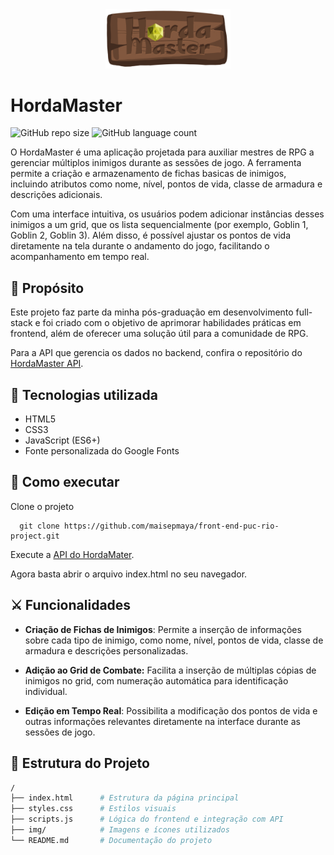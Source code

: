 <div align="center">
  <img src="/img/logo.png" alt="logo" width="200"/>
</div>

# HordaMaster 
![GitHub repo size](https://img.shields.io/github/repo-size/maisepmaya/front-end-puc-rio-project?style=for-the-badge)
![GitHub language count](https://img.shields.io/github/languages/count/maisepmaya/front-end-puc-rio-project?style=for-the-badge)

O HordaMaster é uma aplicação projetada para auxiliar mestres de RPG a gerenciar múltiplos inimigos durante as sessões de jogo. A ferramenta permite a criação e armazenamento de fichas basicas de inimigos, incluindo atributos como nome, nível, pontos de vida, classe de armadura e descrições adicionais.

Com uma interface intuitiva, os usuários podem adicionar instâncias desses inimigos a um grid, que os lista sequencialmente (por exemplo, Goblin 1, Goblin 2, Goblin 3). Além disso, é possível ajustar os pontos de vida diretamente na tela durante o andamento do jogo, facilitando o acompanhamento em tempo real.

## 🎯 Propósito
Este projeto faz parte da minha pós-graduação em desenvolvimento full-stack e foi criado com o objetivo de aprimorar habilidades práticas em frontend, além de oferecer uma solução útil para a comunidade de RPG. 

Para a API que gerencia os dados no backend, confira o repositório do [HordaMaster API](https://github.com/maisepmaya/back-end-puc-rio-project.git).    

## 🚀 Tecnologias utilizada

- HTML5
- CSS3
- JavaScript (ES6+)
- Fonte personalizada do Google Fonts



## 🔧 Como executar
Clone o projeto

```
  git clone https://github.com/maisepmaya/front-end-puc-rio-project.git
```

Execute a [API do HordaMater](https://github.com/maisepmaya/back-end-puc-rio-project.git).


Agora basta abrir o arquivo index.html no seu navegador.
## ⚔️ Funcionalidades

-  **Criação de Fichas de Inimigos**: Permite a inserção de informações sobre cada tipo de inimigo, como nome, nível, pontos de vida, classe de armadura e descrições personalizadas.

- **Adição ao Grid de Combate:** Facilita a inserção de múltiplas cópias de inimigos no grid, com numeração automática para identificação individual.

-  **Edição em Tempo Real**: Possibilita a modificação dos pontos de vida e outras informações relevantes diretamente na interface durante as sessões de jogo.


## 📂 Estrutura do Projeto

``` bash
/
├── index.html      # Estrutura da página principal
├── styles.css      # Estilos visuais
├── scripts.js      # Lógica do frontend e integração com API
├── img/            # Imagens e ícones utilizados
└── README.md       # Documentação do projeto
```
